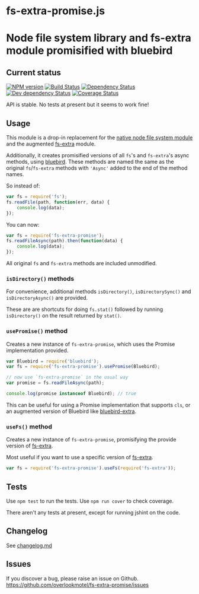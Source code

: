 # fs-extra-promise.js

# Node file system library and fs-extra module promisified with bluebird

## Current status

[![NPM version](https://img.shields.io/npm/v/fs-extra-promise.svg)](https://www.npmjs.com/package/fs-extra-promise)
[![Build Status](https://img.shields.io/travis/overlookmotel/fs-extra-promise/master.svg)](http://travis-ci.org/overlookmotel/fs-extra-promise)
[![Dependency Status](https://img.shields.io/david/overlookmotel/fs-extra-promise.svg)](https://david-dm.org/overlookmotel/fs-extra-promise)
[![Dev dependency Status](https://img.shields.io/david/dev/overlookmotel/fs-extra-promise.svg)](https://david-dm.org/overlookmotel/fs-extra-promise)
[![Coverage Status](https://img.shields.io/coveralls/overlookmotel/fs-extra-promise/master.svg)](https://coveralls.io/r/overlookmotel/fs-extra-promise)

API is stable. No tests at present but it seems to work fine!

## Usage

This module is a drop-in replacement for the [native node file system module](http://nodejs.org/api/fs.html) and the augmented [fs-extra](https://www.npmjs.org/package/fs-extra) module.

Additionally, it creates promisified versions of all `fs`'s and `fs-extra`'s async methods, using [bluebird](https://www.npmjs.org/package/bluebird). These methods are named the same as the original `fs`/`fs-extra` methods with `'Async'` added to the end of the method names.

So instead of:

```js
var fs = require('fs');
fs.readFile(path, function(err, data) {
	console.log(data);
});
```

You can now:

```js
var fs = require('fs-extra-promise');
fs.readFileAsync(path).then(function(data) {
	console.log(data);
});
```

All original `fs` and `fs-extra` methods are included unmodified.

### `isDirectory()` methods

For convenience, additional methods `isDirectory()`, `isDirectorySync()` and `isDirectoryAsync()` are provided.

These are are shortcuts for doing `fs.stat()` followed by running `isDirectory()` on the result returned by `stat()`.

### `usePromise()` method

Creates a new instance of `fs-extra-promise`, which uses the Promise implementation provided.

```js
var Bluebird = require('bluebird');
var fs = require('fs-extra-promise').usePromise(Bluebird);

// now use `fs-extra-promise` in the usual way
var promise = fs.readFileAsync(path);

console.log(promise instanceof Bluebird); // true
```

This can be useful for using a Promise implementation that supports `cls`, or an augmented version of Bluebird like [bluebird-extra](https://www.npmjs.org/package/bluebird-extra).

### `useFs()` method

Creates a new instance of `fs-extra-promise`, promisifying the provide version of [fs-extra](https://www.npmjs.org/package/fs-extra).

Most useful if you want to use a specific version of [fs-extra](https://www.npmjs.org/package/fs-extra).

```js
var fs = require('fs-extra-promise').useFs(require('fs-extra'));
```

## Tests

Use `npm test` to run the tests. Use `npm run cover` to check coverage.

There aren't any tests at present, except for running jshint on the code.

## Changelog

See [changelog.md](https://github.com/overlookmotel/fs-extra-promise/blob/master/changelog.md)

## Issues

If you discover a bug, please raise an issue on Github. https://github.com/overlookmotel/fs-extra-promise/issues
